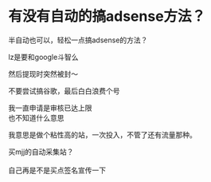 # 有没有自动的搞adsense方法？


半自动也可以，轻松一点搞adsense的方法？

lz是要和google斗智么

然后提现时突然被封～

不要尝试搞谷歌，最后白白浪费个号

我一直申请是审核已达上限<br />
也不知道什么意思

我意思是做个粘性高的站，一次投入，不管了还有流量那种。

买mjj的自动采集站？ <br />
<br />
自己再是不是买点签名宣传一下<img id="aimg_jheoe" onclick="zoom(this, this.src, 0, 0, 0)" class="zoom" src="https://cdn.jsdelivr.net/gh/hishis/forum-master/public/images/patch.gif" onmouseover="img_onmouseoverfunc(this)" onload="thumbImg(this)" border="0" alt="" />
